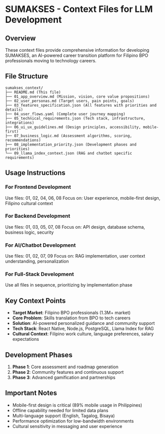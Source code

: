 # SUMAKSES - Context Files for LLM Development

## Overview
These context files provide comprehensive information for developing SUMAKSES, an AI-powered career transition platform for Filipino BPO professionals moving to technology careers.

## File Structure
```
sumakses_context/
├── README.md (This file)
├── 01_app_overview.md (Mission, vision, core value propositions)
├── 02_user_personas.md (Target users, pain points, goals)
├── 03_features_specification.json (All features with priorities and details)
├── 04_user_flows.yaml (Complete user journey mapping)
├── 05_technical_requirements.json (Tech stack, infrastructure, integrations)
├── 06_ui_ux_guidelines.md (Design principles, accessibility, mobile-first)
├── 07_business_logic.md (Assessment algorithms, scoring, recommendations)
├── 08_implementation_priority.json (Development phases and priorities)
└── 09_llama_index_context.json (RAG and chatbot specific requirements)
```

## Usage Instructions

### For Frontend Development
Use files: 01, 02, 04, 06, 08
Focus on: User experience, mobile-first design, Filipino cultural context

### For Backend Development  
Use files: 01, 03, 05, 07, 08
Focus on: API design, database schema, business logic, security

### For AI/Chatbot Development
Use files: 01, 02, 07, 09
Focus on: RAG implementation, user context understanding, personalization

### For Full-Stack Development
Use all files in sequence, prioritizing by implementation phase

## Key Context Points
- **Target Market**: Filipino BPO professionals (1.3M+ market)
- **Core Problem**: Skills translation from BPO to tech careers
- **Solution**: AI-powered personalized guidance and community support
- **Tech Stack**: React Native, Node.js, PostgreSQL, Llama Index for RAG
- **Cultural Context**: Filipino work culture, language preferences, salary expectations

## Development Phases
1. **Phase 1**: Core assessment and roadmap generation
2. **Phase 2**: Community features and continuous support
3. **Phase 3**: Advanced gamification and partnerships

## Important Notes
- Mobile-first design is critical (89% mobile usage in Philippines)
- Offline capability needed for limited data plans
- Multi-language support (English, Tagalog, Bisaya)
- Performance optimization for low-bandwidth environments
- Cultural sensitivity in messaging and user experience 